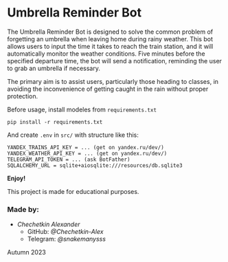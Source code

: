 # Umbrella Reminder Bot

The Umbrella Reminder Bot is designed to solve the common problem of forgetting an umbrella when leaving home during rainy weather. This bot allows users to input the time it takes to reach the train station, and it will automatically monitor the weather conditions. Five minutes before the specified departure time, the bot will send a notification, reminding the user to grab an umbrella if necessary.

The primary aim is to assist users, particularly those heading to classes, in avoiding the inconvenience of getting caught in the rain without proper protection.

Before usage, install modeles from `requirements.txt`
```shell
pip install -r requirements.txt
```

And create `.env` in `src/` with structure like this:
```
YANDEX_TRAINS_API_KEY = ... (get on yandex.ru/dev/)
YANDEX_WEATHER_API_KEY = ... (get on yandex.ru/dev/)
TELEGRAM_API_TOKEN = ... (ask BotFather)
SQLALCHEMY_URL = sqlite+aiosqlite:///resources/db.sqlite3
```

**Enjoy!**

This project is made for educational purposes.

### Made by:
- *Chechetkin Alexander*
    - GitHub: *@Chechetkin-Alex*
    - Telegram: *@snakemanysss*

Autumn 2023

